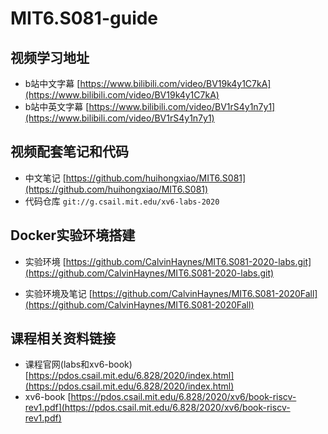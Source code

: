 # MIT6.S081-guide

## 视频学习地址
- b站中文字幕  [https://www.bilibili.com/video/BV19k4y1C7kA](https://www.bilibili.com/video/BV19k4y1C7kA)
- b站中英文字幕  [https://www.bilibili.com/video/BV1rS4y1n7y1](https://www.bilibili.com/video/BV1rS4y1n7y1)

## 视频配套笔记和代码
- 中文笔记 [https://github.com/huihongxiao/MIT6.S081](https://github.com/huihongxiao/MIT6.S081)  
- 代码仓库 `git://g.csail.mit.edu/xv6-labs-2020`


## Docker实验环境搭建
- 实验环境 [https://github.com/CalvinHaynes/MIT6.S081-2020-labs.git](https://github.com/CalvinHaynes/MIT6.S081-2020-labs.git)

- 实验环境及笔记 [https://github.com/CalvinHaynes/MIT6.S081-2020Fall](https://github.com/CalvinHaynes/MIT6.S081-2020Fall)

## 课程相关资料链接
- 课程官网(labs和xv6-book) [https://pdos.csail.mit.edu/6.828/2020/index.html](https://pdos.csail.mit.edu/6.828/2020/index.html)
- xv6-book [https://pdos.csail.mit.edu/6.828/2020/xv6/book-riscv-rev1.pdf](https://pdos.csail.mit.edu/6.828/2020/xv6/book-riscv-rev1.pdf)